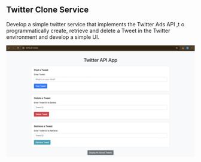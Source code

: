 ## Twitter Clone Service
Develop a simple twitter service that implements the Twitter Ads API ,t o programmatically create, retrieve and delete a Tweet in the Twitter environment and develop a simple UI.

![Our Twitter WebUI](https://github.com/juniemariam/TwitterClone/blob/main/TwitterApiApp.png)
